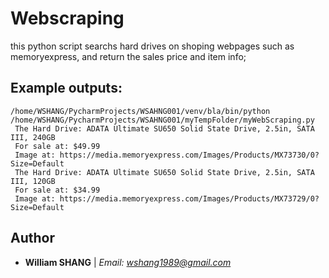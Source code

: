 # Webscraping
this python script searchs hard drives on shoping webpages such as memoryexpress, and return the sales price and item info;

## Example outputs:
```
/home/WSHANG/PycharmProjects/WSAHNG001/venv/bla/bin/python
/home/WSHANG/PycharmProjects/WSAHNG001/myTempFolder/myWebScraping.py
 The Hard Drive: ADATA Ultimate SU650 Solid State Drive, 2.5in, SATA III, 240GB
 For sale at: $49.99
 Image at: https://media.memoryexpress.com/Images/Products/MX73730/0?Size=Default
 The Hard Drive: ADATA Ultimate SU650 Solid State Drive, 2.5in, SATA III, 120GB
 For sale at: $34.99
 Image at: https://media.memoryexpress.com/Images/Products/MX73729/0?Size=Default 
 ```
 ## Author
* **William SHANG** | *Email: wshang1989@gmail.com*
